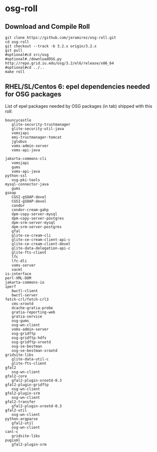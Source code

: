 osg-roll
========

Download and Compile Roll
-------------------------

```shell
git clone https://github.com/jeramirez/osg-roll.git
cd osg-roll
git checkout --track -b 3.2.x origin/3.2.x
git pull
#optional#cd src/osg
#optional#./downloadOSG.py http://repo.grid.iu.edu/osg/3.2/el6/release/x86_64
#optional#cd ../..
make roll
```

RHEL/SL/Centos 6: epel dependencies needed for OSG packages
-----------------------------------------------------------

List of epel packages needed by OSG packages (in tab) shipped with this roll:

```shel
bouncycastle
   glite-security-trustmanager
   glite-security-util-java
   vomsjapi
   emi-trustmanager-tomcat
   jglobus
   voms-admin-server
   voms-api-java

jakarta-commons-cli
   vomsjapi
   gums
   voms-api-java
python-ssl
   osg-pki-tools
mysql-connector-java
   gums
gsoap
   CGSI-gSOAP-devel
   CGSI-gSOAP-devel
   condor
   condor-cream-gahp
   dpm-copy-server-mysql
   dpm-copy-server-postgres
   dpm-srm-server-mysql
   dpm-srm-server-postgres
   gfal
   glite-ce-cream-cli
   glite-ce-cream-client-api-c
   glite-ce-cream-client-devel
   glite-data-delegation-api-c
   glite-fts-client
   lfc
   lfc-dli
   voms-server
   xacml
is-interface
perl-XML-DOM
jakarta-commons-io
iperf
   bwctl-client
   bwctl-server
fetch-crl/fetch-crl3
   cms-xrootd
   dcache-gratia-probe
   gratia-reporting-web
   gratia-service
   osg-gums
   osg-wn-client
   voms-admin-server
   osg-gridftp
   osg-gridftp-hdfs
   osg-gridftp-xrootd
   osg-se-bestman
   osg-se-bestman-xrootd
gridsite-libs
   glite-data-util-c
   glite-fts-client
gfal2
   osg-wn-client
gfal2-core
   gfal2-plugin-xrootd-0.3
gfal2-plugin-gridftp
   osg-wn-client
gfal2-plugin-srm
   osg-wn-client
gfal2-transfer
   gfal2-plugin-xrootd-0.3
gfal2-util
   osg-wn-client
python-argparse
   gfal2-util
   osg-wn-client
canl-c
   gridsite-libs
pugixml
   gfal2-plugin-srm
```
